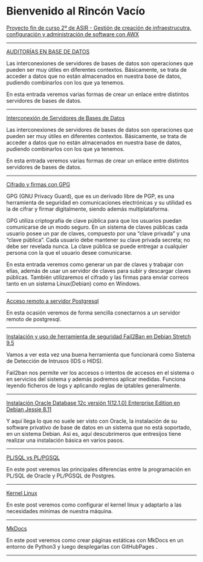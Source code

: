 # Bienvenido al Rincón Vacío

[Proyecto fin de curso 2º de ASIR - Gestión de creación de infraestrucutra, configuración y administración de software con AWX](blog/proyecto.md#header1)

***

[AUDITORÍAS EN BASE DE DATOS](blog/auditoriasBBDD.md#header1)

Las interconexiones de servidores de bases de datos son operaciones que pueden ser muy útiles en diferentes contextos. Básicamente, se trata de acceder a datos que no están almacenados en nuestra base de datos, pudiendo combinarlos con los que ya tenemos.

En esta entrada veremos varias formas de crear un enlace entre distintos servidores de bases de datos.

***

[Interconexión de Servidores de Bases de Datos](blog/BBDD_1.md#header1)

Las interconexiones de servidores de bases de datos son operaciones que pueden ser muy útiles en diferentes contextos. Básicamente, se trata de acceder a datos que no están almacenados en nuestra base de datos, pudiendo combinarlos con los que ya tenemos.

En esta entrada veremos varias formas de crear un enlace entre distintos servidores de bases de datos.

***

[Cifrado y firmas con GPG](blog/gpg.md#header1)

GPG (GNU Privacy Guard), que es un derivado libre de PGP, es una herramienta de seguridad en comunicaciones electrónicas y su utilidad es la de cifrar y firmar digitalmente, siendo además multiplataforma.

GPG utiliza criptografía de clave pública para que los usuarios puedan comunicarse de un modo seguro. En un sistema de claves públicas cada usuario posee un par de claves, compuesto por una “clave privada” y una “clave pública”. Cada usuario debe mantener su clave privada secreta; no debe ser revelada nunca. La clave pública se puede entregar a cualquier persona con la que el usuario desee comunicarse.

En esta entrada veremos como generar un par de claves y trabajar con ellas, además de usar un servidor de claves para subir y descargar claves públicas. También utilizaremos el cifrado y las firmas para enviar correos tanto en un sistema Linux(Debian) como en Windows.

***

[Acceso remoto a servidor Postgresql](blog/postgresclient.md#header1)

En esta ocasión veremos de forma sencilla conectarnos a un servidor remoto de postgresql.

***

[Instalación y uso de herramienta de seguridad Fail2Ban en Debian Stretch 9.5  ](blog/fail2ban.md#header1)

Vamos a ver esta vez una buena herramienta que funcionará como Sistema de Detección de Intrusos (IDS o HIDS).

Fail2ban nos permite ver los accesos o intentos de accesos en el sistema o en servicios del sistema y además podremos aplicar medidas. Funciona leyendo ficheros de logs y aplicando reglas de iptables generalmente.

***

[Instalación Oracle Database 12c versión 1(12.1.0) Enterprise Edition en Debian Jessie 8.11  ](blog/oracleinstall.md#header1)

Y aquí llega lo que no suele ser visto con Oracle, la instalación de su software privativo de base de datos en un sistema que no está soportado, en un sistema Debian. Así es, aquí descubrimeros que entresijos tiene realizar una instalación básica en varios pasos.

***

[PL/SQL vs PL/PGSQL](blog/plpgsql.md#header1)

En este post veremos las principales diferencias entre la programación en PL/SQL de Oracle y PL/PGSQL de Postgres.

***

[Kernel Linux](blog/kernel.md#header1)

En este post veremos como configurar el kernel linux y adaptarlo a las necesidades mínimas de nuestra máquina.

***

[MkDocs](blog/mkdocs.md#header1)

En este post veremos como crear páginas estáticas con MkDocs en un entorno de Python3 y luego desplegarlas con GitHubPages .

***

